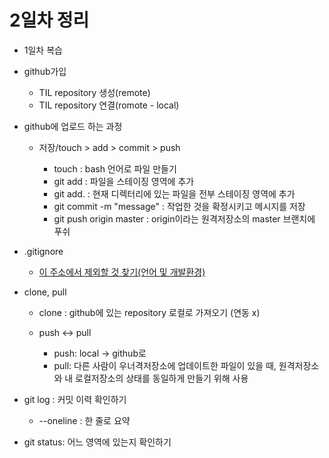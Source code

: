 # 2일차 정리

- 1일차 복습

- github가입

  - TIL repository 생성(remote)
  - TIL repository 연결(romote - local)

  

- github에 업로드 하는 과정

  - 저장/touch > add > commit > push
  
    - touch : bash 언어로 파일 만들기
    - git add : 파일을 스테이징 영역에 추가
    - git add. : 현재 디렉터리에 있는 파일을 전부 스테이징 영역에 추가
    - git commit -m "message" :  작업한 것을 확정시키고 메시지를 저장
    - git push origin master  : origin이라는 원격저장소의 master 브랜치에 푸쉬
  
    


- .gitignore

  - [이 주소에서 제외할 것 찾기(언어 및 개발환경)](https://www.toptal.com/developers/gitignore)

  

- clone, pull

  - clone : github에 있는 repository 로컬로 가져오기 (연동 x)
  
  - push <-> pull 
    - push: local -> github로 
    - pull: 다른 사람이 우너격저장소에 업데이트한 파일이 있을 때, 원격저장소와 내 로컬저장소의 상태를 동일하게 만들기 위해 사용
    
    
  


- git log : 커밋 이력 확인하기 




  - --oneline : 한 줄로 요약




- git status: 어느 영역에 있는지 확인하기

